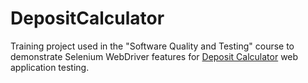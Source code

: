 # DepositCalculator
Training project used in the "Software Quality and Testing" course to demonstrate 
Selenium WebDriver features for [Deposit Calculator](https://fin-calc.org.ua/en/deposit/calculate/) web application testing.

